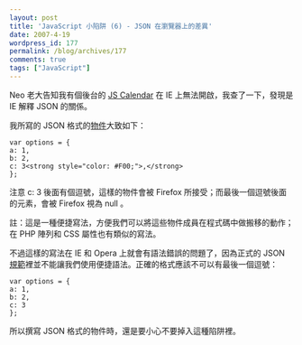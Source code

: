 ```yaml
---
layout: post
title: 'JavaScript 小陷阱 (6) - JSON 在瀏覽器上的差異'
date: 2007-4-19
wordpress_id: 177
permalink: /blog/archives/177
comments: true
tags: ["JavaScript"]
---
```


Neo 老大告知我有個後台的 [JS Calendar](http://www.dynarch.com/projects/calendar/) 在 IE 上無法開啟，我查了一下，發現是 IE 解釋 JSON 的關係。 

我所寫的 JSON 格式的[物件](http://blog.roodo.com/jaceju/archives/214716.html)大致如下： 

```
var options = {
a: 1,
b: 2,
c: 3<strong style="color: #F00;">,</strong>
};

```

注意 c: 3 後面有個逗號，這樣的物件會被 Firefox 所接受；而最後一個逗號後面的元素，會被 Firefox 視為 null 。 

註：這是一種便捷寫法，方便我們可以將這些物件成員在程式碼中做搬移的動作；在 PHP 陣列和 CSS 屬性也有類似的寫法。 

不過這樣的寫法在 IE 和 Opera 上就會有語法錯誤的問題了，因為正式的 JSON [規範](http://www.json.org/)裡並不能讓我們使用便捷語法。正確的格式應該不可以有最後一個逗號：

```
var options = {
a: 1,
b: 2,
c: 3
};

```

所以撰寫 JSON 格式的物件時，還是要小心不要掉入這種陷阱裡。 
